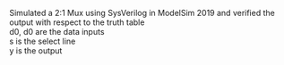 Simulated a 2:1 Mux using SysVerilog in ModelSim 2019 and verified the output with respect to the truth table\
d0, d0 are the data inputs\
s is the select line\
y is the output
